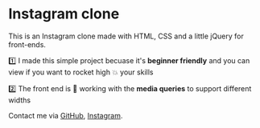 # Instagram clone
This is an Instagram clone made with HTML, CSS and a little jQuery for front-ends.

:one: I made this simple project becuase it's __beginner friendly__ and you can view if you want to rocket high :boom: your skills

:two: The front end is :100: working with the **media queries** to support different widths

Contact me via [GitHub](https://github.com/sam0132nodier/), [Instagram](https://www.instagram.com/sam0132nodier/).
